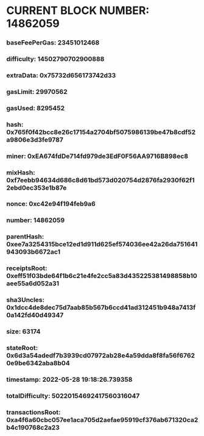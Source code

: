 # CURRENT BLOCK NUMBER: 14862059

### baseFeePerGas: 23451012468
### difficulty: 14502790702900888
### extraData: 0x75732d656173742d33
### gasLimit: 29970562
### gasUsed: 8295452
### hash: 0x765f0f42bcc8e26c17154a2704bf5075986139be47b8cdf52a9806e3d3fe9787
### miner: 0xEA674fdDe714fd979de3EdF0F56AA9716B898ec8
### mixHash: 0xf7eebb94634d686c8d61bd573d020754d2876fa2930f62f12ebd0ec353e1b87e
### nonce: 0xc42e94f194feb9a6
### number: 14862059
### parentHash: 0xee7a3254315bce12ed1d911d625ef574036ee42a26da751641943093b6672ac1
### receiptsRoot: 0xeff51f03bde64f1b6c21e4fe2cc5a83d435225381498858b10aee55a6d052a31
### sha3Uncles: 0x1dcc4de8dec75d7aab85b567b6ccd41ad312451b948a7413f0a142fd40d49347
### size: 63174
### stateRoot: 0x6d3a54adedf7b3939cd07972ab28e4a59dda8f8fa56f67620e9be6342aba8b04
### timestamp: 2022-05-28 19:18:26.739358
### totalDifficulty: 50220154692417560316047
### transactionsRoot: 0xa4f6a60cbc057ee1aca705d2aefae95919cf376ab671320ca2b4c190768c2a23
